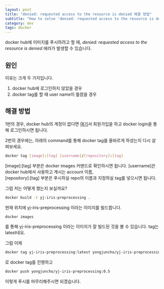 ```yaml
---
layout: post
title: "denied: requested access to the resource is denied 해결 방법"
subtitle: "How to solve 'denied: requested access to the resource is denied'"
category: dev
tags: docker 
---
```


docker hub에 이미지를 푸시하려고 할 때, *denied: requested access to the resource is denied* 에러가 발생할 수 있습니다.

## 원인

이유는 크게 두 가지입니다.
1. docker hub에 로그인하지 않았을 경우
2. docker tag를 할 때 user name이 틀렸을 경우


## 해결 방법

1번의 경우, docker hub의 계정이 없다면 [여기]서 회원가입을 하고
docker login을 통해 로그인하시면 됩니다.

2번의 경우에는, 아래의 command를 통해 docker tag를 올바르게 하셨는지 다시 살펴보세요.

```bash
docker tag [image]:[tag] [username]/[repository]:[tag]
```

[image]:[tag] 부분은 docker images 커맨드로 확인하시면 됩니다.
[username]은 docker hub에서 사용하고 계시는 account 이름,<br>
[repository]:[tag] 부분은 푸시하실 repo의 이름과 지정하실 tag를 넣으시면 됩니다.

그럼 저는 어떻게 했는지 보실까요?
```bash
docker build -t yj-iris-preprocessing .
```
현재 위치에 yj-iris-preprocessing 이라는 이미지를 빌드합니다.

```bash
docker images
```
를 통해 yj-iris-preprocessing 이라는 이미지가 잘 빌드된 것을 볼 수 있습니다. tag는 latest네요.

그럼 이제
```bash
docker tag yj-iris-preprocessing:latest yongjuncho/yj-iris-preprocessing:0.5
```
로 docker tag를 진행하고

```bash
docker push yongjuncho/yj-iris-preprocessing:0.5
```
이렇게 푸시를 마무리해주시면 되겠습니다.

[여기]: https://hub.docker.com
